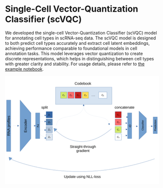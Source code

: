 # Single-Cell Vector-Quantization Classifier (scVQC)

We developed the single-cell Vector-Quantization Classifier (scVQC) model for annotating cell types in scRNA-seq data. The scVQC model is designed to both predict cell types accurately and extract cell latent embeddings, achieving performance comparable to foundational models in cell annotation tasks. This model leverages vector quantization to create discrete representations, which helps in distinguishing between cell types with greater clarity and stability.
For usage details, please refer to [the example notebook](https://github.com/yusri-dh/scVQC/blob/main/example.ipynb).

![](scvqc.png)
